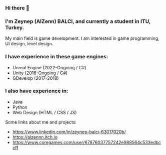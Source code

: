 ### Hi there 👋

<!--
**AlZenn/AlZenn** is a ✨ _special_ ✨ repository because its `README.md` (this file) appears on your GitHub profile.

Here are some ideas to get you started:

- 🔭 I’m currently working on ...
- 🌱 I’m currently learning ...
- 👯 I’m looking to collaborate on ...
- 🤔 I’m looking for help with ...
- 💬 Ask me about ...
- 📫 How to reach me: ...
- 😄 Pronouns: ...
- ⚡ Fun fact: ...
-->

### I'm Zeynep (AlZenn) BALCI, and currently a student in ITU, Turkey.

My main field is game development. I am interested in game programming, UI design, level design.

### I have experience in these game engines:

- Unreal Engine (2022-Ongoing / C#)
- Unity (2016-Ongoing / C#)
- GDevelop (2017-2018)

### I also have experience in:

- Java
- Python
- Web Design (HTML / CSS / JS)

Some links about me and projects:

- https://www.linkedin.com/in/zeynep-balcı-63017020b/
- https://alzennn.itch.io
- https://www.coregames.com/user/67876037757242e988564c533edbccff
